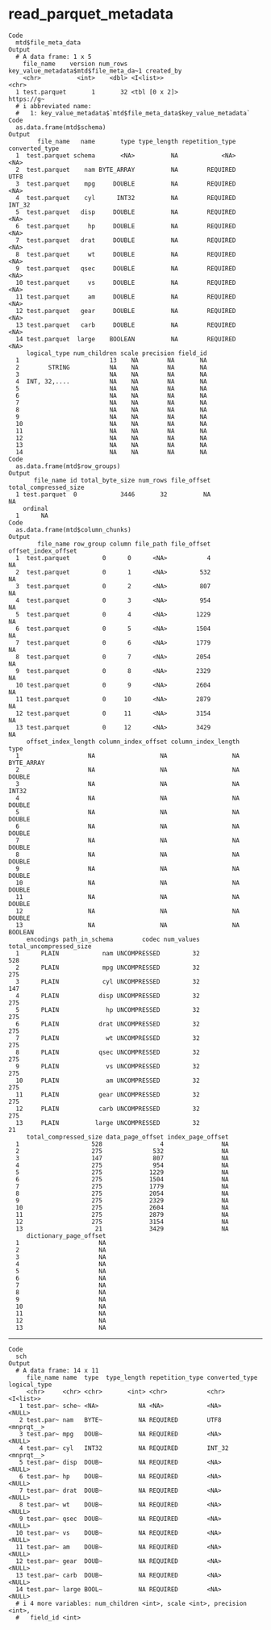 # read_parquet_metadata

    Code
      mtd$file_meta_data
    Output
      # A data frame: 1 x 5
        file_name    version num_rows key_value_metadata$mtd$file_meta_da~1 created_by
        <chr>          <int>    <dbl> <I<list>>                             <chr>     
      1 test.parquet       1       32 <tbl [0 x 2]>                         https://g~
      # i abbreviated name:
      #   1: key_value_metadata$`mtd$file_meta_data$key_value_metadata`
    Code
      as.data.frame(mtd$schema)
    Output
            file_name   name       type type_length repetition_type converted_type
      1  test.parquet schema       <NA>          NA            <NA>           <NA>
      2  test.parquet    nam BYTE_ARRAY          NA        REQUIRED           UTF8
      3  test.parquet    mpg     DOUBLE          NA        REQUIRED           <NA>
      4  test.parquet    cyl      INT32          NA        REQUIRED         INT_32
      5  test.parquet   disp     DOUBLE          NA        REQUIRED           <NA>
      6  test.parquet     hp     DOUBLE          NA        REQUIRED           <NA>
      7  test.parquet   drat     DOUBLE          NA        REQUIRED           <NA>
      8  test.parquet     wt     DOUBLE          NA        REQUIRED           <NA>
      9  test.parquet   qsec     DOUBLE          NA        REQUIRED           <NA>
      10 test.parquet     vs     DOUBLE          NA        REQUIRED           <NA>
      11 test.parquet     am     DOUBLE          NA        REQUIRED           <NA>
      12 test.parquet   gear     DOUBLE          NA        REQUIRED           <NA>
      13 test.parquet   carb     DOUBLE          NA        REQUIRED           <NA>
      14 test.parquet  large    BOOLEAN          NA        REQUIRED           <NA>
         logical_type num_children scale precision field_id
      1                         13    NA        NA       NA
      2        STRING           NA    NA        NA       NA
      3                         NA    NA        NA       NA
      4  INT, 32,....           NA    NA        NA       NA
      5                         NA    NA        NA       NA
      6                         NA    NA        NA       NA
      7                         NA    NA        NA       NA
      8                         NA    NA        NA       NA
      9                         NA    NA        NA       NA
      10                        NA    NA        NA       NA
      11                        NA    NA        NA       NA
      12                        NA    NA        NA       NA
      13                        NA    NA        NA       NA
      14                        NA    NA        NA       NA
    Code
      as.data.frame(mtd$row_groups)
    Output
           file_name id total_byte_size num_rows file_offset total_compressed_size
      1 test.parquet  0            3446       32          NA                    NA
        ordinal
      1      NA
    Code
      as.data.frame(mtd$column_chunks)
    Output
            file_name row_group column file_path file_offset offset_index_offset
      1  test.parquet         0      0      <NA>           4                  NA
      2  test.parquet         0      1      <NA>         532                  NA
      3  test.parquet         0      2      <NA>         807                  NA
      4  test.parquet         0      3      <NA>         954                  NA
      5  test.parquet         0      4      <NA>        1229                  NA
      6  test.parquet         0      5      <NA>        1504                  NA
      7  test.parquet         0      6      <NA>        1779                  NA
      8  test.parquet         0      7      <NA>        2054                  NA
      9  test.parquet         0      8      <NA>        2329                  NA
      10 test.parquet         0      9      <NA>        2604                  NA
      11 test.parquet         0     10      <NA>        2879                  NA
      12 test.parquet         0     11      <NA>        3154                  NA
      13 test.parquet         0     12      <NA>        3429                  NA
         offset_index_length column_index_offset column_index_length       type
      1                   NA                  NA                  NA BYTE_ARRAY
      2                   NA                  NA                  NA     DOUBLE
      3                   NA                  NA                  NA      INT32
      4                   NA                  NA                  NA     DOUBLE
      5                   NA                  NA                  NA     DOUBLE
      6                   NA                  NA                  NA     DOUBLE
      7                   NA                  NA                  NA     DOUBLE
      8                   NA                  NA                  NA     DOUBLE
      9                   NA                  NA                  NA     DOUBLE
      10                  NA                  NA                  NA     DOUBLE
      11                  NA                  NA                  NA     DOUBLE
      12                  NA                  NA                  NA     DOUBLE
      13                  NA                  NA                  NA    BOOLEAN
         encodings path_in_schema        codec num_values total_uncompressed_size
      1      PLAIN            nam UNCOMPRESSED         32                     528
      2      PLAIN            mpg UNCOMPRESSED         32                     275
      3      PLAIN            cyl UNCOMPRESSED         32                     147
      4      PLAIN           disp UNCOMPRESSED         32                     275
      5      PLAIN             hp UNCOMPRESSED         32                     275
      6      PLAIN           drat UNCOMPRESSED         32                     275
      7      PLAIN             wt UNCOMPRESSED         32                     275
      8      PLAIN           qsec UNCOMPRESSED         32                     275
      9      PLAIN             vs UNCOMPRESSED         32                     275
      10     PLAIN             am UNCOMPRESSED         32                     275
      11     PLAIN           gear UNCOMPRESSED         32                     275
      12     PLAIN           carb UNCOMPRESSED         32                     275
      13     PLAIN          large UNCOMPRESSED         32                      21
         total_compressed_size data_page_offset index_page_offset
      1                    528                4                NA
      2                    275              532                NA
      3                    147              807                NA
      4                    275              954                NA
      5                    275             1229                NA
      6                    275             1504                NA
      7                    275             1779                NA
      8                    275             2054                NA
      9                    275             2329                NA
      10                   275             2604                NA
      11                   275             2879                NA
      12                   275             3154                NA
      13                    21             3429                NA
         dictionary_page_offset
      1                      NA
      2                      NA
      3                      NA
      4                      NA
      5                      NA
      6                      NA
      7                      NA
      8                      NA
      9                      NA
      10                     NA
      11                     NA
      12                     NA
      13                     NA

---

    Code
      sch
    Output
      # A data frame: 14 x 11
         file_name name  type  type_length repetition_type converted_type logical_type
         <chr>     <chr> <chr>       <int> <chr>           <chr>          <I<list>>   
       1 test.par~ sche~ <NA>           NA <NA>            <NA>           <NULL>      
       2 test.par~ nam   BYTE~          NA REQUIRED        UTF8           <mnprqt__>  
       3 test.par~ mpg   DOUB~          NA REQUIRED        <NA>           <NULL>      
       4 test.par~ cyl   INT32          NA REQUIRED        INT_32         <mnprqt__>  
       5 test.par~ disp  DOUB~          NA REQUIRED        <NA>           <NULL>      
       6 test.par~ hp    DOUB~          NA REQUIRED        <NA>           <NULL>      
       7 test.par~ drat  DOUB~          NA REQUIRED        <NA>           <NULL>      
       8 test.par~ wt    DOUB~          NA REQUIRED        <NA>           <NULL>      
       9 test.par~ qsec  DOUB~          NA REQUIRED        <NA>           <NULL>      
      10 test.par~ vs    DOUB~          NA REQUIRED        <NA>           <NULL>      
      11 test.par~ am    DOUB~          NA REQUIRED        <NA>           <NULL>      
      12 test.par~ gear  DOUB~          NA REQUIRED        <NA>           <NULL>      
      13 test.par~ carb  DOUB~          NA REQUIRED        <NA>           <NULL>      
      14 test.par~ large BOOL~          NA REQUIRED        <NA>           <NULL>      
      # i 4 more variables: num_children <int>, scale <int>, precision <int>,
      #   field_id <int>

